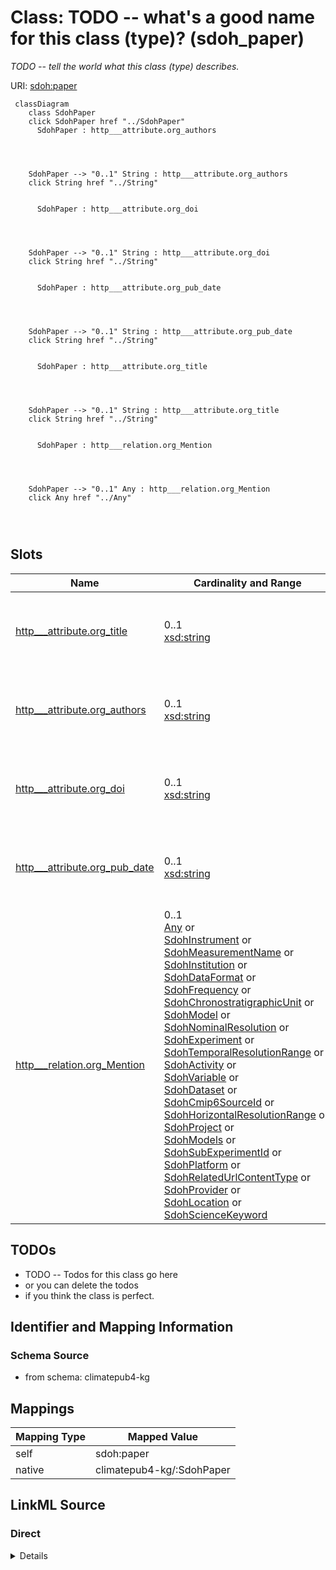 

# Class: TODO -- what's a good name for this class (type)? (sdoh_paper)


_TODO -- tell the world what this class (type) describes._





URI: [sdoh:paper](http://schema.org/paper)






```mermaid
 classDiagram
    class SdohPaper
    click SdohPaper href "../SdohPaper"
      SdohPaper : http___attribute.org_authors
        
          
    
    
    SdohPaper --> "0..1" String : http___attribute.org_authors
    click String href "../String"

        
      SdohPaper : http___attribute.org_doi
        
          
    
    
    SdohPaper --> "0..1" String : http___attribute.org_doi
    click String href "../String"

        
      SdohPaper : http___attribute.org_pub_date
        
          
    
    
    SdohPaper --> "0..1" String : http___attribute.org_pub_date
    click String href "../String"

        
      SdohPaper : http___attribute.org_title
        
          
    
    
    SdohPaper --> "0..1" String : http___attribute.org_title
    click String href "../String"

        
      SdohPaper : http___relation.org_Mention
        
          
    
    
    SdohPaper --> "0..1" Any : http___relation.org_Mention
    click Any href "../Any"

        
      
```




<!-- no inheritance hierarchy -->


## Slots

| Name | Cardinality and Range | Description | Inheritance |
| ---  | --- | --- | --- |
| [http___attribute.org_title](../slots/http___attribute.org_title.md) | 0..1 <br/> [xsd:string](http://www.w3.org/2001/XMLSchema#string) | TODO -- tell the world what this slot (predicate) describes | direct |
| [http___attribute.org_authors](../slots/http___attribute.org_authors.md) | 0..1 <br/> [xsd:string](http://www.w3.org/2001/XMLSchema#string) | TODO -- tell the world what this slot (predicate) describes | direct |
| [http___attribute.org_doi](../slots/http___attribute.org_doi.md) | 0..1 <br/> [xsd:string](http://www.w3.org/2001/XMLSchema#string) | TODO -- tell the world what this slot (predicate) describes | direct |
| [http___attribute.org_pub_date](../slots/http___attribute.org_pub_date.md) | 0..1 <br/> [xsd:string](http://www.w3.org/2001/XMLSchema#string) | TODO -- tell the world what this slot (predicate) describes | direct |
| [http___relation.org_Mention](../slots/http___relation.org_Mention.md) | 0..1 <br/> [Any](../classes/Any.md)&nbsp;or&nbsp;<br />[SdohInstrument](../classes/SdohInstrument.md)&nbsp;or&nbsp;<br />[SdohMeasurementName](../classes/SdohMeasurementName.md)&nbsp;or&nbsp;<br />[SdohInstitution](../classes/SdohInstitution.md)&nbsp;or&nbsp;<br />[SdohDataFormat](../classes/SdohDataFormat.md)&nbsp;or&nbsp;<br />[SdohFrequency](../classes/SdohFrequency.md)&nbsp;or&nbsp;<br />[SdohChronostratigraphicUnit](../classes/SdohChronostratigraphicUnit.md)&nbsp;or&nbsp;<br />[SdohModel](../classes/SdohModel.md)&nbsp;or&nbsp;<br />[SdohNominalResolution](../classes/SdohNominalResolution.md)&nbsp;or&nbsp;<br />[SdohExperiment](../classes/SdohExperiment.md)&nbsp;or&nbsp;<br />[SdohTemporalResolutionRange](../classes/SdohTemporalResolutionRange.md)&nbsp;or&nbsp;<br />[SdohActivity](../classes/SdohActivity.md)&nbsp;or&nbsp;<br />[SdohVariable](../classes/SdohVariable.md)&nbsp;or&nbsp;<br />[SdohDataset](../classes/SdohDataset.md)&nbsp;or&nbsp;<br />[SdohCmip6SourceId](../classes/SdohCmip6SourceId.md)&nbsp;or&nbsp;<br />[SdohHorizontalResolutionRange](../classes/SdohHorizontalResolutionRange.md)&nbsp;or&nbsp;<br />[SdohProject](../classes/SdohProject.md)&nbsp;or&nbsp;<br />[SdohModels](../classes/SdohModels.md)&nbsp;or&nbsp;<br />[SdohSubExperimentId](../classes/SdohSubExperimentId.md)&nbsp;or&nbsp;<br />[SdohPlatform](../classes/SdohPlatform.md)&nbsp;or&nbsp;<br />[SdohRelatedUrlContentType](../classes/SdohRelatedUrlContentType.md)&nbsp;or&nbsp;<br />[SdohProvider](../classes/SdohProvider.md)&nbsp;or&nbsp;<br />[SdohLocation](../classes/SdohLocation.md)&nbsp;or&nbsp;<br />[SdohScienceKeyword](../classes/SdohScienceKeyword.md) | TODO -- tell the world what this slot (predicate) describes | direct |









## TODOs

* TODO -- Todos for this class go here
* or you can delete the todos
* if you think the class is perfect.

## Identifier and Mapping Information







### Schema Source


* from schema: climatepub4-kg




## Mappings

| Mapping Type | Mapped Value |
| ---  | ---  |
| self | sdoh:paper |
| native | climatepub4-kg/:SdohPaper |







## LinkML Source

<!-- TODO: investigate https://stackoverflow.com/questions/37606292/how-to-create-tabbed-code-blocks-in-mkdocs-or-sphinx -->

### Direct

<details>
```yaml
name: sdoh_paper
description: TODO -- tell the world what this class (type) describes.
title: TODO -- what's a good name for this class (type)?
todos:
- TODO -- Todos for this class go here
- or you can delete the todos
- if you think the class is perfect.
notes:
- Class with 300 occurences.
from_schema: climatepub4-kg
slots:
- http___attribute.org_title
- http___attribute.org_authors
- http___attribute.org_doi
- http___attribute.org_pub_date
- http___relation.org_Mention
class_uri: sdoh:paper

```
</details>

### Induced

<details>
```yaml
name: sdoh_paper
description: TODO -- tell the world what this class (type) describes.
title: TODO -- what's a good name for this class (type)?
todos:
- TODO -- Todos for this class go here
- or you can delete the todos
- if you think the class is perfect.
notes:
- Class with 300 occurences.
from_schema: climatepub4-kg
attributes:
  http___attribute.org_title:
    name: http___attribute.org_title
    description: TODO -- tell the world what this slot (predicate) describes.
    todos:
    - TODO -- Todos for this slot go here
    - or you can delete the todos
    - if you think the class is perfect.
    comments:
    - 286 occurrences with subject type sdoh_paper and object type string.
    examples:
    - value: https://climateKG.org/entity/008b3eddfa29b8dc6e8d97472e4526bec2c9c2cb
        http://attribute.org/title Evaluating management strategies for eastern Bering
        Sea walleye pollock (Theragra chalcogramma) in a changing environment
    from_schema: climatepub4-kg
    rank: 1000
    slot_uri: http://attribute.org/title
    alias: http___attribute.org_title
    owner: sdoh_paper
    domain_of:
    - sdoh_paper
    range: string
  http___attribute.org_authors:
    name: http___attribute.org_authors
    description: TODO -- tell the world what this slot (predicate) describes.
    todos:
    - TODO -- Todos for this slot go here
    - or you can delete the todos
    - if you think the class is perfect.
    comments:
    - 287 occurrences with subject type sdoh_paper and object type string.
    examples:
    - value: https://climateKG.org/entity/008b3eddfa29b8dc6e8d97472e4526bec2c9c2cb
        http://attribute.org/authors James N Ianelli; Anne B Hollowed; Alan C Haynie;
        Franz J Mueter; Nicholas A Bond
    from_schema: climatepub4-kg
    rank: 1000
    slot_uri: http://attribute.org/authors
    alias: http___attribute.org_authors
    owner: sdoh_paper
    domain_of:
    - sdoh_paper
    range: string
  http___attribute.org_doi:
    name: http___attribute.org_doi
    description: TODO -- tell the world what this slot (predicate) describes.
    todos:
    - TODO -- Todos for this slot go here
    - or you can delete the todos
    - if you think the class is perfect.
    comments:
    - 284 occurrences with subject type sdoh_paper and object type string.
    examples:
    - value: https://climateKG.org/entity/008b3eddfa29b8dc6e8d97472e4526bec2c9c2cb
        http://attribute.org/doi 10.1093/icesjms/fsr010
    from_schema: climatepub4-kg
    rank: 1000
    slot_uri: http://attribute.org/doi
    alias: http___attribute.org_doi
    owner: sdoh_paper
    domain_of:
    - sdoh_paper
    range: string
  http___attribute.org_pub_date:
    name: http___attribute.org_pub_date
    description: TODO -- tell the world what this slot (predicate) describes.
    todos:
    - TODO -- Todos for this slot go here
    - or you can delete the todos
    - if you think the class is perfect.
    comments:
    - 181 occurrences with subject type sdoh_paper and object type string.
    examples:
    - value: https://climateKG.org/entity/008b3eddfa29b8dc6e8d97472e4526bec2c9c2cb
        http://attribute.org/pub_date 2024-07-17
    from_schema: climatepub4-kg
    rank: 1000
    slot_uri: http://attribute.org/pub_date
    alias: http___attribute.org_pub_date
    owner: sdoh_paper
    domain_of:
    - sdoh_paper
    range: string
  http___relation.org_Mention:
    name: http___relation.org_Mention
    description: TODO -- tell the world what this slot (predicate) describes.
    todos:
    - TODO -- Todos for this slot go here
    - or you can delete the todos
    - if you think the class is perfect.
    comments:
    - 1416 occurrences with subject type sdoh_paper and object type sdoh_Experiment.
    - 1646 occurrences with subject type sdoh_paper and object type sdoh_Science_Keyword.
    - 784 occurrences with subject type sdoh_paper and object type sdoh_Model.
    - 3054 occurrences with subject type sdoh_paper and object type sdoh_Instrument.
    - 5961 occurrences with subject type sdoh_paper and object type sdoh_Location.
    - 582 occurrences with subject type sdoh_paper and object type sdoh_Provider.
    - 627 occurrences with subject type sdoh_paper and object type sdoh_Project.
    - 434 occurrences with subject type sdoh_paper and object type sdoh_Models.
    - 125 occurrences with subject type sdoh_paper and object type sdoh_Variable.
    - 318 occurrences with subject type sdoh_paper and object type sdoh_Platform.
    - 107 occurrences with subject type sdoh_paper and object type sdoh_Measurement_Name.
    - 119 occurrences with subject type sdoh_paper and object type sdoh_Chronostratigraphic_Unit.
    - 85 occurrences with subject type sdoh_paper and object type sdoh_Data_Format.
    - 33 occurrences with subject type sdoh_paper and object type sdoh_Dataset.
    - 104 occurrences with subject type sdoh_paper and object type sdoh_Institution.
    - 21 occurrences with subject type sdoh_paper and object type sdoh_Sub_Experiment_Id.
    - 65 occurrences with subject type sdoh_paper and object type sdoh_Activity.
    - 14 occurrences with subject type sdoh_paper and object type sdoh_Related_Url_Content_Type.
    - 3 occurrences with subject type sdoh_paper and object type sdoh_Horizontal_Resolution_Range.
    - 24 occurrences with subject type sdoh_paper and object type sdoh_Temporal_Resolution_Range.
    - 30 occurrences with subject type sdoh_paper and object type sdoh_Cmip6_Source_Id.
    - 5 occurrences with subject type sdoh_paper and object type sdoh_Frequency.
    - 2 occurrences with subject type sdoh_paper and object type sdoh_Nominal_Resolution.
    examples:
    - value: https://climateKG.org/entity/initial_3 http://relation.org/Mention https://climateKG.org/entity/878e70de-f929-4d2f-9325-145ca95787e9
    - value: https://climateKG.org/entity/initial_3 http://relation.org/Mention https://climateKG.org/entity/d6aec072-daf9-4f96-b667-6c7831cf6bdd
    - value: https://climateKG.org/entity/initial_3 http://relation.org/Mention https://climateKG.org/entity/3fe9c479-3cb5-45bf-8f4d-637282dccfa3
    - value: https://climateKG.org/entity/initial_3 http://relation.org/Mention https://climateKG.org/entity/ba008542-5c6f-462a-8ddf-21e54cbf3034
    - value: https://climateKG.org/entity/initial_3 http://relation.org/Mention https://climateKG.org/entity/fa0ec8a7-ebed-4f2d-834b-1fa6a1c2e0ed
    - value: https://climateKG.org/entity/initial_2 http://relation.org/Mention https://climateKG.org/entity/d738d343-0440-4258-850d-107f9cd8072c
    - value: https://climateKG.org/entity/initial_3 http://relation.org/Mention https://climateKG.org/entity/4ea1b3cc-d4d2-4803-a416-753cdd1ec451
    - value: https://climateKG.org/entity/initial_3 http://relation.org/Mention https://climateKG.org/entity/b0346391-1b8a-41b8-9427-ff6e314fa06d
    - value: https://climateKG.org/entity/initial_2 http://relation.org/Mention https://climateKG.org/entity/ba70b595-5263-4ffd-97a2-f86ba91681ae
    - value: https://climateKG.org/entity/initial_2 http://relation.org/Mention https://climateKG.org/entity/a9c4dcab-bbd0-4f67-b2c0-bbbe71b8245e
    - value: https://climateKG.org/entity/f5e16581be56679d091bec59956504b6c3e30239
        http://relation.org/Mention https://climateKG.org/entity/fabeb7da-9d33-450e-83b0-5c3651d1e4a1
    - value: https://climateKG.org/entity/fb813628076a23fecc28f478f08a09ebdee33b0f
        http://relation.org/Mention https://climateKG.org/entity/c7e7fb38-44ef-4c5b-aa1d-b3fdcf89d838
    - value: https://climateKG.org/entity/initial_2 http://relation.org/Mention https://climateKG.org/entity/ac392872-1571-4bfd-94dd-81f93d9f1fd0
    - value: https://climateKG.org/entity/initial_3 http://relation.org/Mention https://climateKG.org/entity/a0b26420-3a13-4742-8d6f-391dc5c49d64
    - value: https://climateKG.org/entity/initial_3 http://relation.org/Mention https://climateKG.org/entity/e8df7edd-a176-45c9-8515-3a520948ef63
    - value: https://climateKG.org/entity/e6047f024856646877a812ee5a3f3848a9830b49
        http://relation.org/Mention https://climateKG.org/entity/3bc6fedc-c5a4-4986-bec2-eacc7b75a5dd
    - value: https://climateKG.org/entity/initial_2 http://relation.org/Mention https://climateKG.org/entity/68885007-d975-4f24-bdd5-dd19b246bdf6
    - value: https://climateKG.org/entity/f71f5612d64efcb9af7ebc9cd2e550d6d053e5a7
        http://relation.org/Mention https://climateKG.org/entity/86b8b121-d710-4c5b-84b0-7b40717f6c76
    - value: https://climateKG.org/entity/c3ff320aa72c7e29d067731f19e847505567c120
        http://relation.org/Mention https://climateKG.org/entity/1499785c-8b74-45f4-bbf7-19d2d4e43b2f
    - value: https://climateKG.org/entity/f1c594d8410ba7bf74732bfa710f08a935511a7d
        http://relation.org/Mention https://climateKG.org/entity/7c5420a6-94e2-40ca-9dff-20309090d327
    - value: https://climateKG.org/entity/initial_2 http://relation.org/Mention https://climateKG.org/entity/df0ba39b-7461-4cee-8660-c80fee72e96b
    - value: https://climateKG.org/entity/c3ff320aa72c7e29d067731f19e847505567c120
        http://relation.org/Mention https://climateKG.org/entity/8e4900ff-c7bc-47a1-aa55-a8892696d769
    - value: https://climateKG.org/entity/cd3e2817ca55a23192a862920ac38ad5c06e2adf
        http://relation.org/Mention https://climateKG.org/entity/82a2971f-82eb-46aa-8d70-1343570edba8
    from_schema: climatepub4-kg
    rank: 1000
    slot_uri: http://relation.org/Mention
    alias: http___relation.org_Mention
    owner: sdoh_paper
    domain_of:
    - sdoh_paper
    range: Any
    any_of:
    - range: sdoh_Instrument
    - range: sdoh_Measurement_Name
    - range: sdoh_Institution
    - range: sdoh_Data_Format
    - range: sdoh_Frequency
    - range: sdoh_Chronostratigraphic_Unit
    - range: sdoh_Model
    - range: sdoh_Nominal_Resolution
    - range: sdoh_Experiment
    - range: sdoh_Temporal_Resolution_Range
    - range: sdoh_Activity
    - range: sdoh_Variable
    - range: sdoh_Dataset
    - range: sdoh_Cmip6_Source_Id
    - range: sdoh_Horizontal_Resolution_Range
    - range: sdoh_Project
    - range: sdoh_Models
    - range: sdoh_Sub_Experiment_Id
    - range: sdoh_Platform
    - range: sdoh_Related_Url_Content_Type
    - range: sdoh_Provider
    - range: sdoh_Location
    - range: sdoh_Science_Keyword
class_uri: sdoh:paper

```
</details>